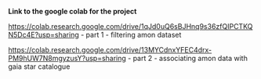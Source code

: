 **Link to the google colab for the project**

https://colab.research.google.com/drive/1qJd0uQ6sBJHnq9s36zfQIPCTKQN5Dc4E?usp=sharing - part 1 - filtering amon dataset

https://colab.research.google.com/drive/13MYCdnxYFEC4drx-PM9hUW7N8mgyzusY?usp=sharing - part 2 - associating amon data with gaia star catalogue
